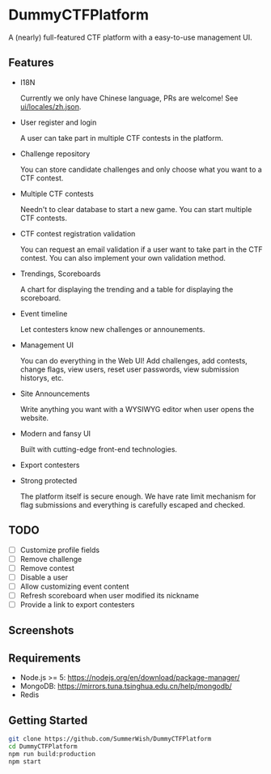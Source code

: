 # DummyCTFPlatform

A (nearly) full-featured CTF platform with a easy-to-use management UI.

## Features

- I18N

  Currently we only have Chinese language, PRs are welcome! See [ui/locales/zh.json](https://github.com/SummerWish/DummyCTFPlatform/blob/master/ui/locales/zh.json).

- User register and login

  A user can take part in multiple CTF contests in the platform.

- Challenge repository

  You can store candidate challenges and only choose what you want to a CTF contest.

- Multiple CTF contests

  Needn't to clear database to start a new game. You can start multiple CTF contests.

- CTF contest registration validation

  You can request an email validation if a user want to take part in the CTF contest. You can also implement your own validation method.

- Trendings, Scoreboards

  A chart for displaying the trending and a table for displaying the scoreboard.

- Event timeline

  Let contesters know new challenges or announements.

- Management UI

  You can do everything in the Web UI! Add challenges, add contests, change flags, view users, reset user passwords, view submission historys, etc.

- Site Announcements

  Write anything you want with a WYSIWYG editor when user opens the website.

- Modern and fansy UI

  Built with cutting-edge front-end technologies.

- Export contesters

- Strong protected

  The platform itself is secure enough. We have rate limit mechanism for flag submissions and everything is carefully escaped and checked.

## TODO

- [ ] Customize profile fields
- [ ] Remove challenge
- [ ] Remove contest
- [ ] Disable a user
- [ ] Allow customizing event content
- [ ] Refresh scoreboard when user modified its nickname
- [ ] Provide a link to export contesters

## Screenshots



## Requirements

- Node.js >= 5: https://nodejs.org/en/download/package-manager/
- MongoDB: https://mirrors.tuna.tsinghua.edu.cn/help/mongodb/
- Redis

## Getting Started

```bash
git clone https://github.com/SummerWish/DummyCTFPlatform
cd DummyCTFPlatform
npm run build:production
npm start
```
